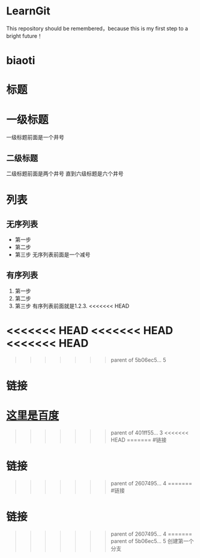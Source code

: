 # LearnGit
This repository should be remembered，because this is my first step to a bright future！
# biaoti
# 标题
# 一级标题
一级标题前面是一个井号
## 二级标题
二级标题前面是两个井号 直到六级标题是六个井号


# 列表
## 无序列表
- 第一步
- 第二步
- 第三步
无序列表前面是一个减号
## 有序列表
1. 第一步
2. 第二步
3. 第三步
有序列表前面就是1.2.3.
<<<<<<< HEAD

<<<<<<< HEAD
<<<<<<< HEAD
<<<<<<< HEAD
=======
>>>>>>> parent of 5b06ec5... 5

# 链接
[这里是百度](www.baidu.com)
=======
>>>>>>> parent of 401ff55... 3
<<<<<<< HEAD
=======
#链接
# 链接
>>>>>>> parent of 2607495... 4
=======
#链接
# 链接
>>>>>>> parent of 2607495... 4
=======
>>>>>>> parent of 5b06ec5... 5
创建第一个分支